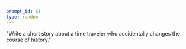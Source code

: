 ```yaml
---
prompt_id: 61
type: random
---
```


"Write a short story about a time traveler who accidentally changes the course of history."
